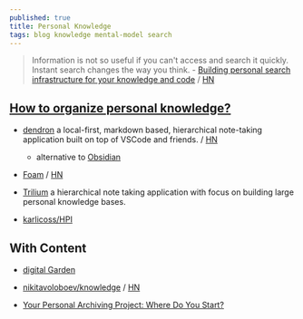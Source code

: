 ```yaml
---
published: true
title: Personal Knowledge
tags: blog knowledge mental-model search
---
```

> Information is not so useful if you can't access and search it quickly. Instant search changes the way you think. - [Building personal search infrastructure for your knowledge and code](https://beepb00p.xyz/pkm-search.html) / [HN](https://news.ycombinator.com/item?id=22160572)

## [How to organize personal knowledge?](https://news.ycombinator.com/item?id=17892731)

- [dendron](https://www.dendron.so/) a local-first, markdown based, hierarchical note-taking application built on top of VSCode and friends. / [HN](https://news.ycombinator.com/item?id=26491764)
	- alternative to [Obsidian](https://obsidian.md/)
- [Foam](https://foambubble.github.io/foam/) / [HN](https://news.ycombinator.com/item?id=25760066)
- [Trilium](https://github.com/zadam/trilium) a hierarchical note taking application with focus on building large personal knowledge bases.

- [karlicoss/HPI](https://github.com/karlicoss/HPI) 

## With Content
- [digital Garden](https://github.com/elsenm/digital-garden)
- [nikitavoloboev/knowledge](https://github.com/nikitavoloboev/knowledge/blob/master/SUMMARY.md) / [HN](https://news.ycombinator.com/item?id=21332957)

- [Your Personal Archiving Project: Where Do You Start?](https://blogs.loc.gov/thesignal/2016/05/how-to-begin-a-personal-archiving-project/)